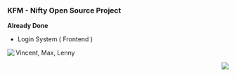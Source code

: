 <h3 title="hehehe"> KFM - Nifty Open Source Project</h3>

**Already Done**
- Login System ( Frontend )

<img src="https://i.ibb.co/NVWZcSN/WSAcsgo.png" align="left">

<a align="left" > Vincent, Max, Lenny </a>

<img src="https://i.ibb.co/b5FFW4w/R3Y7F24O.png" align="right">
